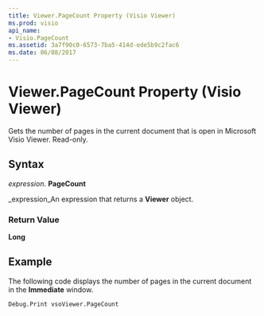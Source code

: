 ```yaml
---
title: Viewer.PageCount Property (Visio Viewer)
ms.prod: visio
api_name:
- Visio.PageCount
ms.assetid: 3a7f90c0-6573-7ba5-414d-ede5b9c2fac6
ms.date: 06/08/2017
---
```



# Viewer.PageCount Property (Visio Viewer)

Gets the number of pages in the current document that is open in Microsoft Visio Viewer. Read-only.


## Syntax

 _expression_. **PageCount**

 _expression_An expression that returns a  **Viewer** object.


### Return Value

 **Long**


## Example

The following code displays the number of pages in the current document in the  **Immediate** window.


```vb
Debug.Print vsoViewer.PageCount
```


